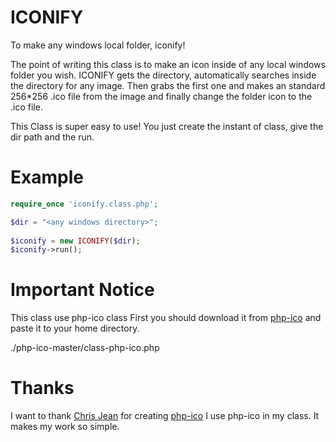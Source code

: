 # ICONIFY
To make any windows local folder, iconify!

The point of writing this class is to make an icon inside of any local windows folder you wish.
ICONIFY gets the directory, automatically searches inside the directory for any image. Then grabs the first one and makes an standard 256*256 .ico file from the image and finally change the folder icon to the .ico file.

This Class is super easy to use!
You just create the instant of class, give the dir path and the run.



# Example
```php
require_once 'iconify.class.php';

$dir = "<any windows directory>";
  
$iconify = new ICONIFY($dir);
$iconify->run();
 ```
 
 # Important Notice
 This class use php-ico class
 First you should download it from [php-ico](https://github.com/chrisbliss18/php-ico) and paste it to your home directory.
 
 ./php-ico-master/class-php-ico.php 
 
 # Thanks
 
 I want to thank [Chris Jean](https://github.com/chrisbliss18) for creating [php-ico](https://github.com/chrisbliss18/php-ico)
 I use php-ico in my class. It makes my work so simple.

